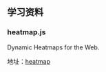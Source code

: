 ## 学习资料

### heatmap.js

Dynamic Heatmaps for the Web.

地址：[heatmap](https://github.com/pa7/heatmap.js)